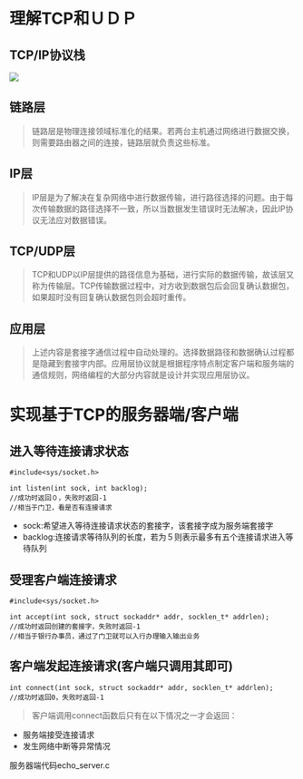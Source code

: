 # 理解TCP和ＵＤＰ
## TCP/IP协议栈
![](https://ooo.0o0.ooo/2017/06/28/5953bb020f227.png)
## 链路层
> 链路层是物理连接领域标准化的结果。若两台主机通过网络进行数据交换，则需要路由器之间的连接，链路层就负责这些标准。
## IP层
> IP层是为了解决在复杂网络中进行数据传输，进行路径选择的问题。由于每次传输数据的路径选择不一致，所以当数据发生错误时无法解决，因此IP协议无法应对数据错误。
## TCP/UDP层
> TCP和UDP以IP层提供的路径信息为基础，进行实际的数据传输，故该层又称为传输层。TCP传输数据过程中，对方收到数据包后会回复确认数据包，如果超时没有回复确认数据包则会超时重传。
## 应用层
> 上述内容是套接字通信过程中自动处理的。选择数据路径和数据确认过程都是隐藏到套接字内部。应用层协议就是根据程序特点制定客户端和服务端的通信规则，网络编程的大部分内容就是设计并实现应用层协议。

# 实现基于TCP的服务器端/客户端
## 进入等待连接请求状态
```
#include<sys/socket.h>

int listen(int sock, int backlog);
//成功时返回０，失败时返回-1
//相当于门卫，看是否有连接请求
```
- sock:希望进入等待连接请求状态的套接字，该套接字成为服务端套接字
- backlog:连接请求等待队列的长度，若为５则表示最多有五个连接请求进入等待队列
## 受理客户端连接请求
```
#include<sys/socket.h>

int accept(int sock, struct sockaddr* addr, socklen_t* addrlen);
//成功时返回创建的套接字，失败时返回-1
//相当于银行办事员，通过了门卫就可以入行办理输入输出业务
```
## 客户端发起连接请求(客户端只调用其即可)
```
int connect(int sock, struct sockaddr* addr, socklen_t* addrlen);
//成功时返回0，失败时返回-1
```
> 客户端调用connect函数后只有在以下情况之一才会返回：<br>
- 服务端接受连接请求
- 发生网络中断等异常情况

服务器端代码echo_server.c
```

```

